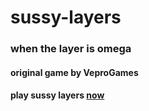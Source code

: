 # sussy-layers
### when the layer is omega
#### original game by VeproGames
#### play sussy layers <a href='https://jwklong.github.io/sussy-layers'>now</a>
